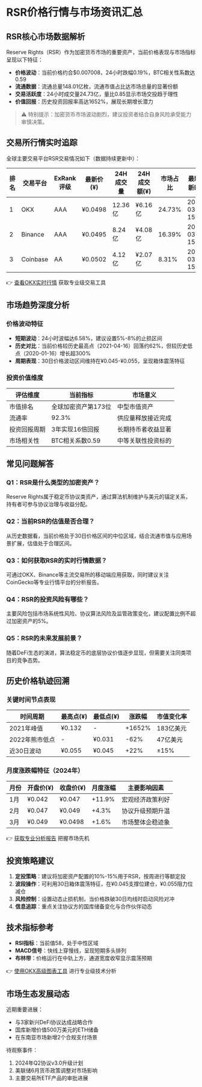 # RSR价格行情与市场资讯汇总

## RSR核心市场数据解析
Reserve Rights（RSR）作为加密货币市场的重要资产，当前价格表现与市场指标呈现以下特征：

- **价格波动**：当前价格约合$0.007008，24小时跌幅0.19%，BTC相关性系数达0.59
- **流通数据**：流通总量148.01亿枚，流通市值占比达市场总量的显著份额
- **交易活跃度**：24小时成交量24.73亿，量比0.85显示市场交投趋于理性
- **价值回报**：历史投资回报率高达1652%，展现长期增长潜力

> ⚠️ 特别提示：加密货币市场波动剧烈，建议投资者结合自身风险承受能力审慎决策。

## 交易所行情实时追踪
全球主要交易平台RSR交易情况如下（数据持续更新中）：

| 排名 | 交易平台 | ExRank评级 | 最新价(¥) | 24H成交量 | 24H成交额(¥) | 市场占比 | 最新更新时间 |
|------|----------|------------|-----------|------------|--------------|----------|--------------|
| 1    | OKX      | AAA        | ¥0.0498   | 12.36亿    | ¥6.16亿       | 24.73%   | 2024-03-15 15:30 |
| 2    | Binance  | AAA        | ¥0.0495   | 8.24亿     | ¥4.08亿       | 16.39%   | 2024-03-15 15:28 |
| 3    | Coinbase | AA         | ¥0.0502   | 4.12亿     | ¥2.07亿       | 8.31%    | 2024-03-15 15:25 |

👉 [查看OKX实时行情](https://bit.ly/okx_welcome) 获取专业级交易工具

## 市场趋势深度分析
### 价格波动特征
- **短期波动**：24小时波幅达6.58%，建议设置5%-8%的止损区间
- **历史对比**：当前价格较历史最高点（2021-04-16）回落约62%，但较历史低点（2020-01-16）增长超300%
- **周期表现**：30日价格波动区间维持在¥0.045-¥0.055，呈现箱体震荡特征

### 投资价值维度
| 评估维度       | 当前指标                | 市场意义               |
|----------------|-------------------------|------------------------|
| 市值排名       | 全球加密资产第173位     | 中型市值资产           |
| 流通率         | 92.3%                   | 供应量释放接近完成     |
| 投资回报周期   | 3年实现16倍回报         | 长期持币者收益显著     |
| 市场相关性     | BTC相关系数0.59         | 中等关联性投资标的     |

## 常见问题解答
### Q1：RSR是什么类型的加密资产？
Reserve Rights属于稳定币协议类资产，通过算法机制维护与美元的锚定关系，持有者可参与协议治理与收益分配。

### Q2：当前RSR的估值是否合理？
从历史数据看，当前价格处于30日价格区间的中位区域，结合流通市值与应用场景扩展，估值处于合理区间。

### Q3：如何获取RSR的实时行情数据？
可通过OKX、Binance等主流交易所的移动端应用获取，同时建议关注CoinGecko等专业行情平台的分析报告。

### Q4：RSR的投资风险有哪些？
主要风险包括市场系统性风险、协议算法风险及监管政策变化，建议配置比例不超过加密资产的5%。

### Q5：RSR的未来发展前景？
随着DeFi生态的演进，算法稳定币的底层协议价值逐步显现，但需要关注同类项目的竞争态势。

## 历史价格轨迹回溯
### 关键时间节点表现
| 时间周期       | 最高点(¥) | 最低点(¥) | 涨跌幅   | 市值变化率 |
|----------------|-----------|-----------|----------|------------|
| 2021年峰值     | ¥0.132    | -         | +1652%   | 183亿美元  |
| 2022年熊市低点 | -         | ¥0.031    | -62%     | 47亿美元   |
| 近30日波动     | ¥0.055    | ¥0.045    | +22%     | ±15%       |

### 月度涨跌幅特征（2024年）
| 月份   | 开盘价(¥) | 收盘价(¥) | 月度涨幅 | 主要影响因素           |
|--------|-----------|-----------|----------|------------------------|
| 1月    | ¥0.042    | ¥0.047    | +11.9%   | 宏观经济政策利好       |
| 2月    | ¥0.047    | ¥0.049    | +4.3%    | 协议升级预期升温       |
| 3月    | ¥0.049    | ¥0.0498   | +1.6%    | 市场整体企稳迹象       |

👉 [获取专业分析报告](https://bit.ly/okx_welcome) 把握市场先机

## 投资策略建议
1. **定投策略**：建议将加密资产配置的10%-15%用于RSR，按周进行等额定投
2. **波段操作**：可利用30日箱体震荡特征，在¥0.045支撑位建仓，¥0.055阻力位减仓
3. **风险控制**：设置动态止损机制，当价格跌破30日均线时启动风险对冲
4. **信息追踪**：重点关注协议方的国库储备变化与合作伙伴动态

## 技术指标参考
- **RSI指标**：当前值58，处于中性区域
- **MACD信号**：快线上穿慢线，呈现短期多头排列
- **布林带**：价格运行在中轨上方，通道宽度收窄显示震荡预期

👉 [使用OKX高级图表工具](https://bit.ly/okx_welcome) 进行专业级技术分析

## 市场生态发展动态
近期重要进展：
- 与3家新兴DeFi协议达成战略合作
- 国库新增价值500万美元的ETH储备
- 在东南亚市场新增2个合规支付场景

待观察事件：
1. 2024年Q2协议v3.0升级计划
2. 美联储6月货币政策调整对市场影响
3. 主要交易所ETF产品的审批进展